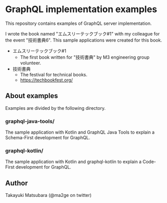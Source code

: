 # GraphQL implementation examples

This repository contains examples of GraphQL server implementation.

I wrote the book named "エムスリーテックブック#1" with my colleague for the event "技術書典6".
This sample applications were created for this book.

- エムスリーテックブック#1
  - The first book written for "技術書典" by M3 engineering group volunteer.
- 技術書典
  - The festival for technical books.
  - https://techbookfest.org/


## About examples

Examples are divided by the following directory.

### graphql-java-tools/

The sample application with Kotlin and GraphQL Java Tools to explain a Schema-First development for GraphQL.

### graphql-kotlin/

The sample application with Kotlin and graphql-kotlin to explain a Code-First development for GraphQL.


## Author

Takayuki Matsubara (@ma2ge on twitter)

